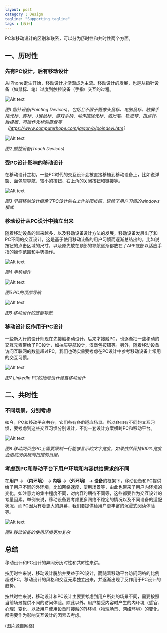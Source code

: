 ```yaml
---
layout: post
category : Design
tagline: "Supporting tagline"
tags : [设计]
---
```





PC和移动设计的区别和联系，可以分为历时性和共时性两个方面。

## 一、历时性

### 先有PC设计，后有移动设计

从iPhone诞生开始，移动设计才渐渐成为主流。移动设计的发展，也是从指针设备（如鼠标、笔）过度到触控设备（手指）交互的过程。

![Alt text](/images/180113/1.jpg)

*图1 指针设备(Pointing Devices)，包括且不限于摄像头鼠标、电脑鼠标、触屏手指光标、脚标、J键鼠标、游戏手柄、动作捕捉光标、激光笔、轨迹球、指点杆、触摸板、可操作光标的键盘等（<https://www.computerhope.com/jargon/p/poindevi.htm>）*

![Alt text](/images/180113/2.png)

*图2 触控设备(Touch Devices)*

### 受PC设计影响的移动设计

在移动设计之初，一些PC时代的交互设计会被直接移植到移动设备上，比如说弹窗、面包屑导航、较小的按钮、右上角的关闭按钮和链接等。

![Alt text](/images/180113/3.jpg)

*图3 早期移动设计继承了PC设计的右上角关闭按钮，延续了用户习惯的windows模式*

### 移动设计从PC设计中独立出来

随着移动设备的越来越多，以及移动设备设计方法的发展，移动设备发展出了和PC不同的交互设计，这是基于使用移动设备的用户习惯而逐渐总结出的。比如说按钮的点击区域的尺寸，以及原先放在顶部的导航逐渐都放在了APP底部以适应手指的操作范围和手势操作。

![Alt text](/images/180113/4.png)

*图4 手势操作*

![Alt text](/images/180113/5.png)

*图5 PC的顶部导航*

![Alt text](/images/180113/6.png)

*图6 移动设计的底部导航*

### 移动设计反作用于PC设计

一些新入行的设计师现在先接触移动设计，后来才接触PC，也逐渐把一些移动的交互元素带给了PC设计，如抽屉导航设计，汉堡包按钮等。另外，随着移动设备访问互联网的数量超过PC，我们也确实需要考虑在PC设计中参考移动设备上常用的交互习惯。

![Alt text](/images/180113/7.png)

*图7 LinkedIn PC的抽屉设计源自移动设计*

## 二、共时性

### 不同场景，分别考虑

如今，PC和移动平台共存，它们各有各的适应场景。所以各自有不同的交互习惯，要考虑到这些交互习惯分别设计，不能一套设计方案横跨PC和移动平台。

![Alt text](/images/180113/8.png)

*图8 移动网页在PC上需要限制一行能够显示的文字宽度，如果依然保持100%宽度会造成阅读横向扫描的负担。*

### 考虑到PC和移动平台下用户环境和内容供给需求的不同

在**用户 -> （内环境） -> 内容 ->（外环境） ->  设备**的框架下，移动设备和PC提供给了用户不同的外环境，比如网络速度、使用场景等，由此也带来了用户内环境的变化，如注意力的集中程度不同，对内容的期待不同等，这些都要作为交互设计的考量因素。举例来说，移动设备要考虑更多网络不稳定的情况以及不同设备的适配状况，而PC因为有着更大的屏幕，我们要提供给用户更丰富的沉浸式阅读体验等。

![Alt text](/images/180113/9.png)

*图9 移动设备的使用环境更加复杂*

## 总结

移动设计和PC设计的异同分历时性和共时性来讲。

按历时性来说，移动设计脱胎并受益于PC设计，而随着移动平台访问网络的比例超过PC，移动设计的风格和交互元素独立出来，并逐渐出现了反作用于PC设计的趋势。

按共时性来说，移动设计和PC设计主要要考虑到用户所处的场景不同，需要按照当前场景提供不同的访问体验。除此以外，用户接受内容时产生的内环境（感官、心理）变化，以及用户使用设备时接触的外环境（物理场景、网络环境）的变化，都需要作为影响交互设计的因素去考虑。

(图片源自网络)